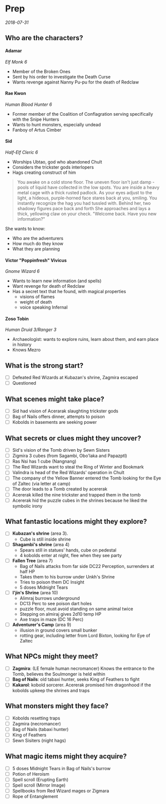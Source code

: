 # Prep
*2018-07-31*

## Who are the characters?

#### Adamar
*Elf Monk 6*

* Member of the Broken Ones
* Sent by his order to investigate the Death Curse
* Wants revenge against Nanny Pu-pu for the death of Redclaw


#### Rae Kwon
*Human Blood Hunter 6*

* Former member of the Coalition of Conflagration serving specifically with the Snipe Hunters
* Wants to hunt monsters, especially undead
* Fanboy of Artus Cimber

#### Sid
*Half-Elf Cleric 6*

* Worships Ubtao, god who abandoned Chult
* Considers the trickster gods interlopers
* Hags creating construct of him

>You awake on a cold stone floor. The uneven floor isn't just damp - pools of liquid have collected in the low spots. You are inside a heavy metal cage with a thick rusted padlock.
>As your eyes adjust to the light, a hideous, purple-horned face stares back at you, smiling. You instantly recognize the hag you had tussled with. Behind her, two shadowy figures pace back and forth
>She approaches and lays a thick, yellowing claw on your check. "Welcome back. Have you new information?"

She wants to know:
- Who are the adventurers
- How much do they know
- What they are planning

#### Victor "Poppinfresh" Vivicus
*Gnome Wizard 6*

* Wants to learn new information (and spells)
* Want revenge for death of Redclaw
* Has a secret text that he found, with magical properties 
	* visions of flames
	* weight of death
	* voice speaking Infernal

#### Zoso Tobin
*Human Druid 3/Ranger 3*

* Archaeologist: wants to explore ruins, learn about them, and earn place in history
* Knows Mezro


## What is the strong start?
- [ ] Defeated Red Wizards at Kubazan's shrine, Zagmira escaped
- [ ] Questioned 

## What scenes might take place?
- [ ] Sid had vision of Acerarak slaughting trickster gods
- [ ] Bag of Nails offers dinner, attempts to poison
- [ ] Kobolds in basements are seeking power

## What secrets or clues might they uncover?
- [ ] Sid's vision of the Tomb driven by Sewn Sisters
- [ ] Zigmira 3 cubes (from Sagambi, Obo'laka and Papazptl)
- [ ] Ras Nsi has 1 cube (Nangnang)
- [ ] The Red Wizards want to steal the Ring of Winter and Bookmark
- [ ] Valindra is head of the Red Wizards' operation in Chult
- [ ] The company of the Yellow Banner entered the Tomb looking for the Eye of Zaltec (via letter at camp)
- [ ] The door leads to a Tomb created by acererak
- [ ] Acererak killed the nine trickster and trapped them in the tomb
- [ ] Acererak hid the puzzle cubes in the shrines because he liked the symbolic irony

## What fantastic locations might they explore?
- [ ] **Kubazan's shrine** (area 3). 
	* Cube is still inside shrine
- [ ] **Shagambi's shrine** (area 4)
	* Spears still in statues' hands, cube on pedestal
	* 4 kobolds enter at night, flee when they see party
- [ ] **Fallen Tree** (area 7)
	* Bag of Nails attacks from far side DC22 Perception, surrenders at half HP
	* Takes them to his burrow under Unkh's Shrine
	* Tries to poison them DC Insight
	* 5 doses Midnight Tears
- [ ] **I'jin's Shrine** (area 10)
	* Alimraj burrows underground
	* DC13 Perc to see poison dart holes
	* puzzle floor, must avoid standing on same animal twice
	* Stepping on almiraj gives 2d10 temp HP
	* Axe traps in maze (DC 16 Perc)
- [ ] **Adventurer's Camp** (area 9)
	* illusion in ground covers small bunker
	* rotting gear, including letter from Lord Bixton, looking for Eye of Zaltec


## What NPCs might they meet?
- [ ] **Zagmira**: (LE female human necromancer) Knows the entrance to the Tomb, believes the Soulmonger is held within
- [ ] **Bag of Nails**: old tabaxi hunter, seeks King of Feathers to fight
- [ ] **Kakarol**: kobold sorcerer. Acererak promised him dragonhood if the kobolds upkeep the shrines and traps

## What monsters might they face?
- [ ] Kobolds resetting traps
- [ ] Zagmira (necromancer)
- [ ] Bag of Nails (tabaxi hunter)
- [ ] King of Feathers
- [ ] Sewn Sisiters (night hags)

## What magic items might they acquire?
- [ ] 5 doses Midnight Tears in Bag of Nails's burrow
- [ ] Potion of Heroism
- [ ] Spell scroll (Erupting Earth)
- [ ] Spell scroll (Mirror Image)
- [ ] Spellbooks from Red Wizard mages or Zigmara
- [ ] Rope of Entanglement